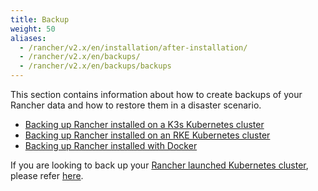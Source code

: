 ```yaml
---
title: Backup
weight: 50
aliases:
  - /rancher/v2.x/en/installation/after-installation/
  - /rancher/v2.x/en/backups/
  - /rancher/v2.x/en/backups/backups
---
```

This section contains information about how to create backups of your Rancher data and how to restore them in a disaster scenario.

- [Backing up Rancher installed on a K3s Kubernetes cluster](./k3s-backups)
- [Backing up Rancher installed on an RKE Kubernetes cluster](./ha-backups/)
- [Backing up Rancher installed with Docker](./single-node-backups/)

If you are looking to back up your [Rancher launched Kubernetes cluster]({{<baseurl>}}/rancher/v2.x/en/cluster-provisioning/rke-clusters/), please refer [here]({{<baseurl>}}/rancher/v2.x/en/cluster-admin/backing-up-etcd/).
